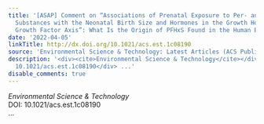 ```yaml
---
title: '[ASAP] Comment on “Associations of Prenatal Exposure to Per- and Polyfluoroalkyl
  Substances with the Neonatal Birth Size and Hormones in the Growth Hormone/Insulin-Like
  Growth Factor Axis”: What Is the Origin of PFHxS Found in the Human Body?'
date: '2022-04-05'
linkTitle: http://dx.doi.org/10.1021/acs.est.1c08190
source: 'Environmental Science & Technology: Latest Articles (ACS Publications)'
description: '<div><cite>Environmental Science & Technology</cite></div><div>DOI:
  10.1021/acs.est.1c08190</div> ...'
disable_comments: true
---
```

<div><cite>Environmental Science & Technology</cite></div><div>DOI: 10.1021/acs.est.1c08190</div> ...